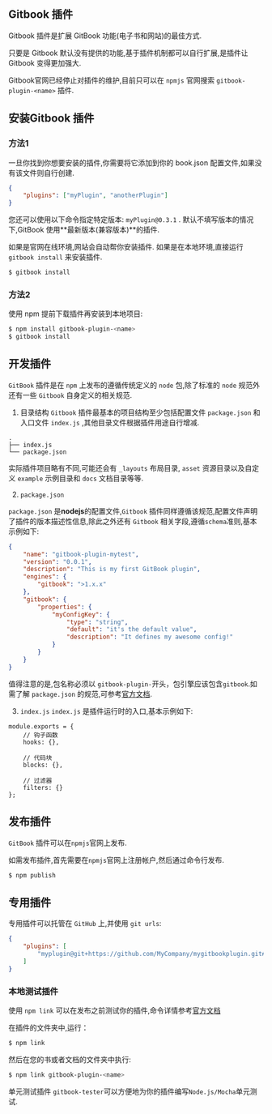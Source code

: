 ## Gitbook 插件

Gitbook 插件是扩展 GitBook 功能(电子书和网站)的最佳方式.

只要是 Gitbook 默认没有提供的功能,基于插件机制都可以自行扩展,是插件让 Gitbook 变得更加强大.

Gitbook官网已经停止对插件的维护,目前只可以在 `npmjs` 官网搜索 `gitbook-plugin-<name>` 插件.

## 安装Gitbook 插件

### 方法1 
一旦你找到你想要安装的插件,你需要将它添加到你的 book.json 配置文件,如果没有该文件则自行创建.

```json
{
    "plugins": ["myPlugin", "anotherPlugin"]
}
```

您还可以使用以下命令指定特定版本: `myPlugin@0.3.1` .
默认不填写版本的情况下,GitBook 使用**最新版本(兼容版本)**的插件.

如果是官网在线环境,网站会自动帮你安装插件.
如果是在本地环境,直接运行 `gitbook install` 来安装插件.

```bash
$ gitbook install
```
### 方法2

使用 npm 提前下载插件再安装到本地项目:

```bash
$ npm install gitbook-plugin-<name>
$ gitbook install
```

## 开发插件

`GitBook` 插件是在 `npm` 上发布的遵循传统定义的 `node` 包,除了标准的 `node` 规范外还有一些 `Gitbook` 自身定义的相关规范.

1. 目录结构
`Gitbook` 插件最基本的项目结构至少包括配置文件 `package.json` 和入口文件 `index.js` ,其他目录文件根据插件用途自行增减.

```
.
├── index.js
└── package.json
```

实际插件项目略有不同,可能还会有 `_layouts` 布局目录, `asset` 资源目录以及自定义 `example` 示例目录和 `docs` 文档目录等等.

2. `package.json`

`package.json` 是**nodejs**的配置文件,`Gitbook` 插件同样遵循该规范,配置文件声明了插件的版本描述性信息,除此之外还有 `Gitbook` 相关字段,遵循`schema`准则,基本示例如下:

```json
{
    "name": "gitbook-plugin-mytest",
    "version": "0.0.1",
    "description": "This is my first GitBook plugin",
    "engines": {
        "gitbook": ">1.x.x"
    },
    "gitbook": {
        "properties": {
            "myConfigKey": {
                "type": "string",
                "default": "it's the default value",
                "description": "It defines my awesome config!"
            }
        }
    }
}
```

值得注意的是,包名称必须以 `gitbook-plugin-`开头，包引擎应该包含`gitbook`.如需了解 `package.json` 的规范,可参考[官方文档](https://docs.npmjs.com/files/package.json).

3. `index.js`
`index.js` 是插件运行时的入口,基本示例如下:

```
module.exports = {
    // 钩子函数
    hooks: {},

    // 代码块
    blocks: {},

    // 过滤器
    filters: {}
};
```

## 发布插件
`GitBook` 插件可以在`npmjs`官网上发布.

如需发布插件,首先需要在`npmjs`官网上注册帐户,然后通过命令行发布.
```bash
$ npm publish
```

## 专用插件
专用插件可以托管在 `GitHub` 上,并使用 `git urls`:
```json
{
    "plugins": [
        "myplugin@git+https://github.com/MyCompany/mygitbookplugin.git#1.0.0"
    ]
}
```

### 本地测试插件
使用 `npm link` 可以在发布之前测试你的插件,命令详情参考[官方文档](https://docs.npmjs.com/cli/link)

在插件的文件夹中,运行：

```bash
$ npm link
```

然后在您的书或者文档的文件夹中执行:

```bash
$ npm link gitbook-plugin-<name>
```
单元测试插件
`gitbook-tester`可以方便地为你的插件编写`Node.js/Mocha`单元测试.
